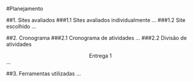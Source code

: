 #Planejamento

##1. Sites avaliados
###1.1 Sites avaliados individualmente
...
###1.2 Site escolhido
...

##2. Cronograma
###2.1 Cronograma de atividades
...
###2.2 Divisão de atividades 
<center>Entrega 1</center>
...

##3. Ferramentas utilizadas
...
